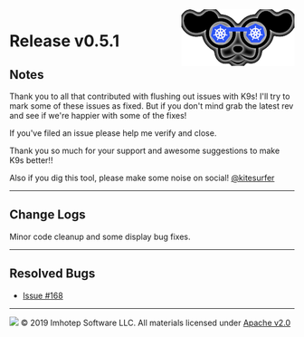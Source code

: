 <img src="https://raw.githubusercontent.com/derailed/k9s/master/assets/k9s_small.png" align="right" width="200" height="auto"/>

# Release v0.5.1

## Notes

Thank you to all that contributed with flushing out issues with K9s! I'll try to mark some of these issues as fixed. But if you don't mind grab the latest rev and see if we're happier with some of the fixes!

If you've filed an issue please help me verify and close.

Thank you so much for your support and awesome suggestions to make K9s better!!

Also if you dig this tool, please make some noise on social! [@kitesurfer](https://twitter.com/kitesurfer)

---

## Change Logs

Minor code cleanup and some display bug fixes.

---

## Resolved Bugs

+ [Issue #168](https://github.com/zloom/k9s/issues/168)

---

<img src="https://raw.githubusercontent.com/derailed/k9s/master/assets/imhotep_logo.png" width="32" height="auto"/> © 2019 Imhotep Software LLC. All materials licensed under [Apache v2.0](http://www.apache.org/licenses/LICENSE-2.0)
